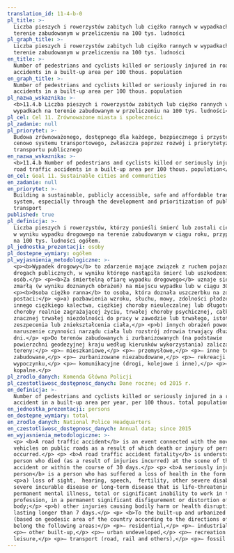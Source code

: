 ```yaml
---
translation_id: 11-4-b-0
pl_title: >-
  Liczba pieszych i rowerzystów zabitych lub ciężko rannych w wypadkach na
  terenie zabudowanym w przeliczeniu na 100 tys. ludności
pl_graph_title: >-
  Liczba pieszych i rowerzystów zabitych lub ciężko rannych w wypadkach na
  terenie zabudowanym w przeliczeniu na 100 tys. ludności
en_title: >-
  Number of pedestrians and cyclists killed or seriously injured in road traffic
  accidents in a built-up area per 100 thous. population
en_graph_title: >-
  Number of pedestrians and cyclists killed or seriously injured in road traffic
  accidents in a built-up area per 100 thous. population
pl_nazwa_wskaznika: >-
  <b>11.4.b Liczba pieszych i rowerzystów zabitych lub ciężko rannych w
  wypadkach na terenie zabudowanym w przeliczeniu na 100 tys. ludności</b>
pl_cel: Cel 11. Zrównoważone miasta i społeczności
pl_zadanie: null
pl_priorytet: >-
  Budowa zrównoważonego, dostępnego dla każdego, bezpiecznego i przystępnego
  cenowo systemu transportowego, zwłaszcza poprzez rozwój i priorytetyzację
  transportu publicznego
en_nazwa_wskaznika: >-
  <b>11.4.b Number of pedestrians and cyclists killed or seriously injured in
  road traffic accidents in a built-up area per 100 thous. population</b>
en_cel: Goal 11. Sustainable cities and communities
en_zadanie: null
en_priorytet: >-
  Building a sustainable, publicly accessible, safe and affordable transport
  system, especially through the development and prioritization of public
  transport
published: true
pl_definicja: >-
  Liczba pieszych i rowerzystów, którzy ponieśli śmierć lub zostali ciężko ranni
  w wyniku wypadku drogowego na terenie zabudowanym w ciągu roku, przypadająca
  na 100 tys. ludności ogółem.
pl_jednostka_prezentacji: osoby
pl_dostepne_wymiary: ogółem
pl_wyjasnienia_metodologiczne: >-
  <p><b>Wypadek drogowy</b> to zdarzenie mające związek z ruchem pojazdów na
  drogach publicznych, w wyniku którego nastąpiła śmierć lub uszkodzenie ciała
  osób.</p> <p><b>Za śmiertelną ofiarę wypadku drogowego</b> uznaje się osobę
  zmarłą (w wyniku doznanych obrażeń) na miejscu wypadku lub w ciągu 30 dni.</p>
  <p><b>Osoba ciężko ranna</b> to osoba, która doznała uszczerbku na zdrowiu w
  postaci:</p> <p>a) pozbawienia wzroku, słuchu, mowy, zdolności płodzenia,
  innego ciężkiego kalectwa, ciężkiej choroby nieuleczalnej lub długotrwałej
  choroby realnie zagrażającej życiu, trwałej choroby psychicznej, całkowitej
  znacznej trwałej niezdolności do pracy w zawodzie lub trwałego, istotnego
  zeszpecenia lub zniekształcenia ciała,</p> <p>b) innych obrażeń powodujących
  naruszenie czynności narządu ciała lub rozstrój zdrowia trwający dłużej niż 7
  dni.</p> <p>Do terenów zabudowanych i zurbanizowanych (na podstawie
  powierzchni geodezyjnej kraju według kierunków wykorzystania) zaliczamy
  tereny:</p> <p>– mieszkaniowe,</p> <p>– przemysłowe,</p> <p>– inne tereny
  zabudowane,</p> <p>– zurbanizowane niezabudowane,</p> <p>– rekreacji i
  wypoczynku,</p> <p>– komunikacyjne (drogi, kolejowe i inne),</p> <p>– użytki
  kopalne.</p>
pl_zrodlo_danych: Komenda Główna Policji
pl_czestotliwosc_dostępnosc_danych: Dane roczne; od 2015 r.
en_definicja: >-
  Number of pedestrians and cyclists killed or seriously injured in a road
  accident in a built-up area per year, per 100 thous. total population.
en_jednostka_prezentacji: persons
en_dostepne_wymiary: total
en_zrodlo_danych: National Police Headquarters
en_czestotliwosc_dostępnosc_danych: Annual data; since 2015
en_wyjasnienia_metodologiczne: >-
  <p> <b>A road traffic accident</b> is an event connected with the movement of
  vehicles on public roads as a result of which death or injury of person
  occurred.</p> <p> <b>A road traffic accident fatality</b> is understood as a
  person who died (as a result of injuries incurred) at the scene of the
  accident or within the course of 30 days.</p> <p> <b>A seriously injured
  person</b> is a person who has suffered a loss of health in the form of:</p>
  <p>a) loss of sight,  hearing, speech,  fertility, other severe disability,
  severe incurable disease or long-term disease that is life-threatening,
  permanent mental illness, total or significant inability to work in the
  profession, in a permanent significant disfigurement or distortion of the
  body;</p> <p>b) other injuries causing bodily harm or health disruption
  lasting longer than 7 days.</p> <p> <b>To the built-up and urbanized area</b>
  (based on geodesic area of the country according to the directions of use)
  belong the following areas:</p> <p>– residential,</p> <p>– industrial,</p>
  <p>– other built-up,</p> <p>– urban undeveloped,</p> <p>– recreation and
  leisure,</p> <p>– transport (road, rail and others),</p> <p>– fossil land.</p>
---
```

